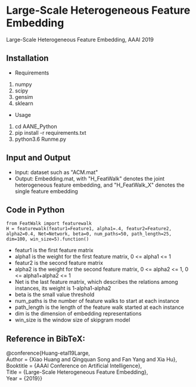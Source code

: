 # Large-Scale Heterogeneous Feature Embedding
Large-Scale Heterogeneous Feature Embedding, AAAI 2019

## Installation
- Requirements
1. numpy
2. scipy
3. gensim
4. sklearn
- Usage
1. cd AANE_Python
2. pip install -r requirements.txt
3. python3.6 Runme.py

## Input and Output
- Input: dataset such as "ACM.mat"
- Output: Embedding.mat, with "H_FeatWalk" denotes the joint heterogeneous feature embedding, and "H_FeatWalk_X" denotes the single feature embedding

## Code in Python
```
from FeatWalk import featurewalk
H = featurewalk(featur1=Feature1, alpha1=.4, featur2=Feature2, alpha2=0.4, Net=Network, beta=0, num_paths=50, path_length=25, dim=100, win_size=5).function()
```

- featur1 is the first feature matrix
- alpha1 is the weight for the first feature matrix, 0 <= alpha1 <= 1
- featur2 is the second feature matrix
- alpha2 is the weight for the second feature matrix, 0 <= alpha2 <= 1, 0 <= alpha1+alpha2 <= 1
- Net is the last feature matrix, which describes the relations among instances, its weight is 1-alpha1-alpha2
- beta is the small value threshold
- num_paths is the number of feature walks to start at each instance
- path_length is the length of the feature walk started at each instance
- dim is the dimension of embedding representations
- win_size is the window size of skipgram model

## Reference in BibTeX:
@conference{Huang-etal19Large,  
Author = {Xiao Huang and Qingquan Song and Fan Yang and Xia Hu},  
Booktitle = {AAAI Conference on Artificial Intelligence},   
Title = {Large-Scale Heterogeneous Feature Embedding},  
Year = {2019}}

